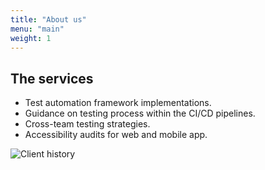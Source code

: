 ```yaml
---
title: "About us"
menu: "main"
weight: 1
---
```


## The services

- Test automation framework implementations.
- Guidance on testing process within the CI/CD pipelines.
- Cross-team testing strategies.
- Accessibility audits for web and mobile app.

<!-- ## Approach
- Focusing on current path from requirements to code to production - I like to keep that view in mind, regards quality.
- Attention to detail while keeping a broader viewpoint.
- Sometimes my soft skills provide the best value for a project, demonstrating my belief in values of transparency and team happiness.
- Tenacious with developing tests - there is always a way.
- Ensuring all included in quality discussions, I always chase consensus.
- I choose the right tools for the project, I am not married to any tools - instantly choosing the familiar is common trap.
- I mentor others - either by arrangement or when I am in a Lead position.
- I can advise ways on working based on years of practical experience
- I never ponder of how many ways a project could fail, only on ways to avoid those fails. -->

![Client history](https://jaffamonkey.com/img/clients.png)
